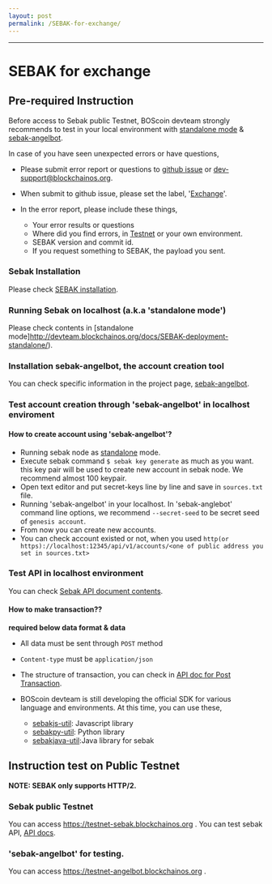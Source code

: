 ```yaml
---
layout: post
permalink: /SEBAK-for-exchange/
---
```

---
# SEBAK for exchange

## Pre-required Instruction

Before access to Sebak public Testnet, BOScoin devteam strongly recommends to test in your local environment with [standalone mode](http://devteam.blockchainos.org/docs/SEBAK-deployment-standalone/) & [sebak-angelbot](https://github.com/spikeekips/sebak-angelbot).

In case of you have seen unexpected errors or have questions,

* Please submit error report or questions to [github issue](https://github.com/bosnet/sebak/issues/new) or [dev-support@blockchainos.org](dev-support@blockchainos.org).
* When submit to github issue, please set the label, '[Exchange](https://github.com/bosnet/sebak/labels/Exchange)'.
* In the error report, please include these things,

    * Your error results or questions
    * Where did you find errors, in [Testnet](https://testnet-sebak.blockchainos.org) or your own environment.
    * SEBAK version and commit id.
    * If you request something to SEBAK, the payload you sent.

### Sebak Installation

Please check [SEBAK installation](http://devteam.blockchainos.org/docs/SEBAK-installation/).

### Running Sebak on localhost (a.k.a 'standalone mode')

Please check contents in [standalone mode]http://devteam.blockchainos.org/docs/SEBAK-deployment-standalone/).

### Installation sebak-angelbot, the account creation tool

You can check specific information in the project page, [sebak-angelbot](https://github.com/spikeekips/sebak-angelbot).

### Test account creation through 'sebak-angelbot' in localhost enviroment

#### How to create account using 'sebak-angelbot'?

- Running sebak node as [standalone](http://devteam.blockchainos.org/docs/SEBAK-deployment-standalone/) mode.
- Execute sebak command `$ sebak key generate` as much as you want. this key pair will be used to create new account in sebak node. We recommend almost 100 keypair.
- Open text editor and put secret-keys line by line and save in `sources.txt` file.
- Running 'sebak-angelbot' in your localhost. In 'sebak-anglebot' command line options, we recommend `--secret-seed` to be secret seed of `genesis account`.
- From now you can create new accounts.
- You can check account existed or not, when you used `http(or https)://localhost:12345/api/v1/accounts/<one of public address you set in sources.txt>`

### Test API in localhost environment

You can check [Sebak API document contents](https://bosnet.github.io/docs/api).

#### How to make transaction??
**required below data format & data**

* All data must be sent through `POST` method
* `Content-type` must be `application/json`
* The structure of transaction, you can check in [API doc for Post Transaction](https://bosnet.github.io/docs/api/#trasactions-transactions-post).
* BOScoin devteam is still developing the official SDK for various language and environments. At this time, you can use these,

    - [sebakjs-util](https://github.com/bosnet/sebakjs-util): Javascript library
    - [sebakpy-util](https://github.com/spikeekips/sebakpy-util): Python library
    - [sebakjava-util](https://github.com/MegaSolar/sebakJ-util):Java library for sebak

## Instruction test on Public Testnet

**NOTE: SEBAK only supports HTTP/2.**

### Sebak public Testnet
You can access https://testnet-sebak.blockchainos.org . You can test sebak API, [API docs](https://bosnet.github.io/docs/api/).

### 'sebak-angelbot' for testing.
You can access https://testnet-angelbot.blockchainos.org .

